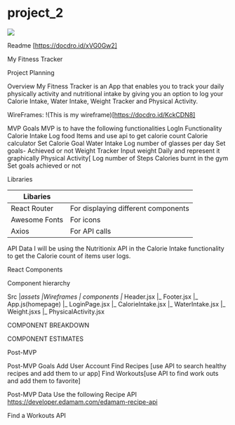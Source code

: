 # project_2

![](https://media.giphy.com/media/10Xbg7GzmB5fna/giphy.gif)

Readme  [https://docdro.id/xVG0Gw2]

My Fitness Tracker

Project Planning

Overview
My Fitness Tracker is an App that enables you to track your daily physically activity and nutritional intake by giving you an option to log your Calorie Intake, Water Intake, Weight Tracker and Physical Activity.

WireFrames:
!(This is my wireframe)[https://docdro.id/KckCDN8]

MVP
Goals
MVP is to have the following functionalities 
LogIn Functionality 
Calorie Intake
Log food Items and use api to get calorie count
Calorie calculator
Set Calorie Goal
Water Intake
Log number of glasses per day 
Set goals- Achieved or not
Weight Tracker
Input weight Daily and represent it graphically
Physical Activity[
Log number of Steps 
Calories burnt in the gym 
Set goals achieved or not

Libraries

| **Libaries** | |
| ---                 | ---       |
| React Router        |   For displaying different components   |   
| Awesome Fonts       |   For icons   |   
| Axios               |  For API calls | 


API Data
I will be using the Nutritionix API in the Calorie Intake functionality to get the Calorie count of items user logs. 


React Components

Component hierarchy

Src 
|_assets
	|_Wireframes
|_ components
	|_ Header.jsx
	|_ Footer.jsx
	|_ App.js(homepage)
	|_ LoginPage.jsx
	|_ CalorieIntake.jsx
	|_ WaterIntake.jsx
	|_ Weight.jsxs
	|_ PhysicalActivity.jsx

COMPONENT BREAKDOWN





COMPONENT ESTIMATES


Post-MVP


Post-MVP Goals
Add User Account
Find Recipes [use API to search healthy recipes and add them to ur app]
Find Workouts[use API to find work outs and add them to favorite]

Post-MVP Data
Use the following Recipe API
https://developer.edamam.com/edamam-recipe-api

Find a Workouts API


